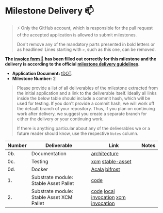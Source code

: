 # Milestone Delivery :mailbox:

> ⚡ Only the GitHub account, which is responsible for the pull request of the accepted application is allowed to submit milestones.
>
> Don't remove any of the mandatory parts presented in bold letters or as headlines! Lines starting with `>`, such as this one, can be removed.

**The [invoice form :pencil:](https://forms.gle/8Wx7nxtq8fKrsuEz8) has been filled out correctly for this milestone and the delivery is according to the official [milestone delivery guidelines](https://github.com/w3f/General-Grants-Program/blob/master/grants/milestone-deliverables-guidelines.md).**  

* **Application Document:** [tDOT](https://github.com/w3f/Grants-Program/blob/master/applications/tdot.md).
* **Milestone Number:** 2

> Please provide a list of all deliverables of the milestone extracted from the initial application and a link to the deliverable itself. Ideally all links inside the below table should include a commit hash, which will be used for testing. If you don't provide a commit hash, we will work off the default branch of your repository. Thus, if you plan on continuing work after delivery, we suggest you create a separate branch for either the delivery or your continuing work.
>
> If there is anything particular about any of the deliverables we or a future reader should know, use the respective `Notes` column.

| Number | Deliverable | Link | Notes |
| ------------- | ------------- | ------------- |------------- |
| 0b. | Documentation |[architecture](https://github.com/nutsfinance/stable-asset/blob/09b447d33291fb1507862898684a3279c4320ed3/architecture.png)||
| 0c.  | Testing |[xcm](https://github.com/nutsfinance/stable-asset/blob/09b447d33291fb1507862898684a3279c4320ed3/lib/stable-asset-xcm/src/tests.rs) [stable-asset](https://github.com/nutsfinance/stable-asset/blob/09b447d33291fb1507862898684a3279c4320ed3/lib/stable-asset/src/tests.rs)||
| 0d.  | Docker |[Acala](https://github.com/AcalaNetwork/Acala/blob/ad240e9b96d4338a66fe7daad5bf53d8bb6a25f8/scripts/Dockerfile) [bifrost](https://github.com/nutsfinance/bifrost/blob/f0cba77760cf7e9b4576f6a255c6496edd36aad0/Dockerfile)||
| 1.  | Substrate module: Stable Asset Pallet |[code](https://github.com/nutsfinance/stable-asset/blob/09b447d33291fb1507862898684a3279c4320ed3/lib/stable-asset/src/lib.rs#L765-L796)||
| 2.  | Substrate module: Stable Asset XCM Pallet |[code](https://github.com/nutsfinance/stable-asset/blob/09b447d33291fb1507862898684a3279c4320ed3/lib/stable-asset-xcm/src/lib.rs#L297-L316) [local invocation](https://github.com/AcalaNetwork/Acala/blob/ad240e9b96d4338a66fe7daad5bf53d8bb6a25f8/runtime/karura/src/lib.rs#L1627-L1774) [xcm invocation](https://github.com/nutsfinance/bifrost/blob/f0cba77760cf7e9b4576f6a255c6496edd36aad0/runtime/bifrost-kusama/src/lib.rs#L1976-L1997)||
